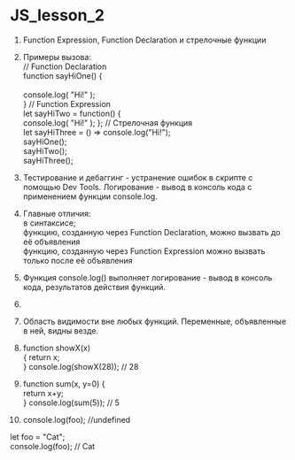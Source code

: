 # JS_lesson_2

1) Function Expression, Function Declaration и стрелочные функции <br>

2) Примеры вызова: <br>
   // Function Declaration <br>
    function sayHiOne() {    <br>         
      console.log( "Hi!" ); <br>
    }
   // Function Expression <br>
    let sayHiTwo = function() {     
      console.log( "Hi!" ); 
    };
   // Стрелочная функция <br>
    let sayHiThree = () => console.log("Hi!"); <br>
    sayHiOne(); <br>
    sayHiTwo(); <br>
    sayHiThree();
3) Тестирование и дебаггинг - устранение ошибок в скрипте с помощью Dev Tools. Логирование - вывод в консоль кода с применением функции console.log.
4)  Главные отличия: <br>
   в синтаксисе; <br>
   функцию, созданную через Function Declaration, можно вызвать до её объявления <br>
   функцию, созданную через Function Expression можно вызвать только  после её объявления <br>
   
5) Функция console.log() выполняет логирование - вывод в консоль кода, результатов действия функций.
6)
7) Область видимости вне любых функций. Переменные, объявленные в ней, видны везде.

8) function showX(x) <br>
  { 
    return x; <br>
  }
  console.log(showX(28)); // 28 

9) function sum(x, y=0) { <br>
    return x+y; <br>
  } 
  console.log(sum(5)); // 5

10) console.log(foo); //undefined <br>

   let foo = "Cat"; <br>
   console.log(foo); // Cat
